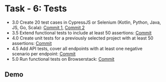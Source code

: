 
# Task - 6: Tests

- 3.0 Create 20 test cases in CypressJS or Selenium (Kotlin, Python, Java, JS, Go, Scala): [Commit 1](https://github.com/viashchuk/ebiznes/commit/7640dd4c802f83d31d4b5f597d77a0a584913b7f), [Commit 2](https://github.com/viashchuk/ebiznes/commit/d64a452314c544dd0ccdbb0e1ff5a10bb16bce74)
- 3.5 Extend functional tests to include at least 50 assertions: [Commit](https://github.com/viashchuk/ebiznes/commit/32aac7cf2f69bd7e54fbd905aad1a534f8e987bc)
- 4.0 Create unit tests for a previously selected project with at least 50 assertions: [Commit](https://github.com/viashchuk/ebiznes/commit/d01cf77e6d654c254af02d6acefca08cbe25a05f)
- 4.5 Add API tests, cover all endpoints with at least one negative scenario per endpoint: [Commit](https://github.com/viashchuk/ebiznes/commit/5f86125c1300f83731af45fe538876db6443ee21)
- 5.0 Run functional tests on Browserstack: [Commit](https://github.com/viashchuk/ebiznes/commit/d79acfbe2e858bfad905bce7e8aaaee0346a8544)


## Demo

